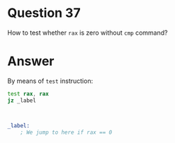 
# Question 37


How to test whether `rax` is zero without `cmp` command?


# Answer




By means of `test` instruction:

```asm
test rax, rax
jz _label



_label:
    ; We jump to here if rax == 0

```




       